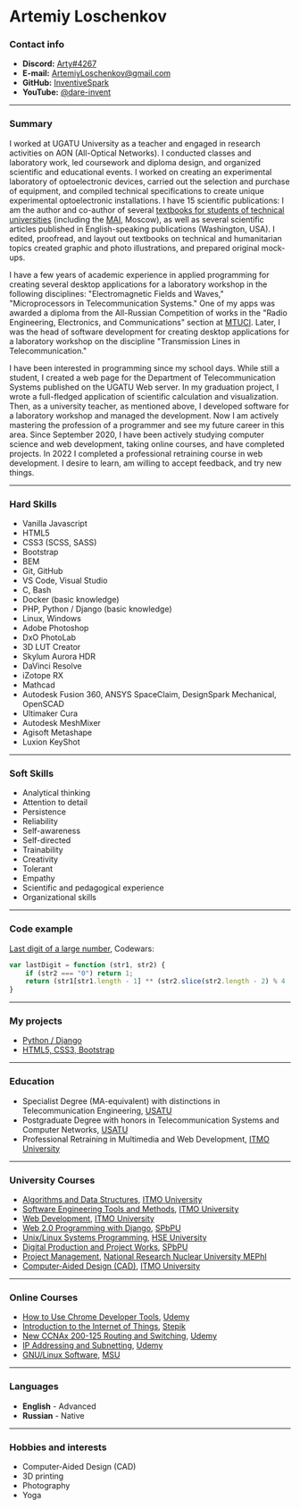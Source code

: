 # Artemiy Loschenkov

### Contact info

- **Discord:** [Arty#4267](https://discordapp.com/users/1085686366597287997)
- **E-mail:** [ArtemiyLoschenkov@gmail.com](mailto:ArtemiyLoschenkov@gmail.com)
- **GitHub:** [InventiveSpark](https://github.com/InventiveSpark/)
- **YouTube:** [@dare-invent](https://www.youtube.com/@dare-invent)

---

### Summary

I worked at UGATU University as a teacher and engaged in research activities on AON (All-Optical Networks). I conducted classes and laboratory work, led coursework and diploma design, and organized scientific and educational events. I worked on creating an experimental laboratory of optoelectronic devices, carried out the selection and purchase of equipment, and compiled technical specifications to create unique experimental optoelectronic installations. I have 15 scientific publications: I am the author and co-author of several [textbooks for students of technical universities](https://rusneb.ru/catalog/000219_000026_RU_%D0%93%D0%9F%D0%9D%D0%A2%D0%91+%D0%A0%D0%BE%D1%81%D1%81%D0%B8%D0%B8_IBIS_0000410655/) (including the [MAI](https://en.mai.ru/), Moscow), as well as several scientific articles published in English-speaking publications (Washington, USA). I edited, proofread, and layout out textbooks on technical and humanitarian topics created graphic and photo illustrations, and prepared original mock-ups. 

I have a few years of academic experience in applied programming for creating several desktop applications for a laboratory workshop in the following disciplines: "Electromagnetic Fields and Waves," "Microprocessors in Telecommunication Systems." One of my apps was awarded a diploma from the All-Russian Competition of works in the "Radio Engineering, Electronics, and Communications" section at [MTUCI](https://mtuci.ru/?lang=en).
Later, I was the head of software development for creating desktop applications for a laboratory workshop on the discipline "Transmission Lines in Telecommunication."

I have been interested in programming since my school days. While still a student, I created a web page for the Department of Telecommunication Systems published on the UGATU Web server. In my graduation project, I wrote a full-fledged application of scientific calculation and visualization. Then, as a university teacher, as mentioned above, I developed software for a laboratory workshop and managed the development.
Now I am actively mastering the profession of a programmer and see my future career in this area. Since September 2020, I have been actively studying computer science and web development, taking online courses, and have completed projects. In 2022 I completed a professional retraining course in web development. I desire to learn, am willing to accept feedback, and try new things.

---

### Hard Skills

- Vanilla Javascript
- HTML5
- CSS3 (SCSS, SASS)
- Bootstrap
- BEM
- Git, GitHub
- VS Code, Visual Studio
- C, Bash
- Docker (basic knowledge)
- PHP, Python / Django (basic knowledge)
- Linux, Windows
- Adobe Photoshop 
- DxO PhotoLab
- 3D LUT Creator
- Skylum Aurora HDR
- DaVinci Resolve
- iZotope RX
- Mathcad
- Autodesk Fusion 360, ANSYS SpaceClaim, DesignSpark Mechanical, OpenSCAD
- Ultimaker Cura 
- Autodesk MeshMixer
- Agisoft Metashape
- Luxion KeyShot

---

### Soft Skills

- Analytical thinking
- Attention to detail
- Persistence
- Reliability
- Self-awareness
- Self-directed
- Trainability
- Creativity
- Tolerant
- Empathy
- Scientific and pedagogical experience
- Organizational skills

---

### Code example

[Last digit of a large number](https://www.codewars.com/kata/5511b2f550906349a70004e1), Codewars:
```js
var lastDigit = function (str1, str2) {
    if (str2 === "0") return 1;
    return (str1[str1.length - 1] ** (str2.slice(str2.length - 2) % 4 || 4)) % 10;
}
```

---

### My projects
- [Python / Django](https://shooting.pythonanywhere.com/)
- [HTML5, CSS3, Bootstrap](https://github.com/InventiveSpark/ITMOUniversity-web-developer-Module_7-Diploma-Project)

---

### Education
- Specialist Degree (MA-equivalent) with distinctions in Telecommunication Engineering, [USATU](https://ugatu.su/en/)
- Postgraduate Degree with honors in Telecommunication Systems and Computer Networks, [USATU](https://ugatu.su/en/)
- Professional Retraining in Multimedia and Web Development, [ITMO University](https://en.itmo.ru/)

---

### University Courses
- [Algorithms and Data Structures](https://de.ifmo.ru/certificates/9352335304dc45bd.pdf), [ITMO University](https://en.itmo.ru/)
- [Software Engineering Tools and Methods](https://de.ifmo.ru/certificates/a4ab592c29bd4180.pdf), [ITMO University](https://en.itmo.ru/)
- [Web Development](https://de.ifmo.ru/certificates/96054e1cb8e54853.pdf), [ITMO University](https://en.itmo.ru/)
- [Web 2.0 Programming with Django](https://open.spbstu.ru/certificate/02WEBPYT-0121-2), [SPbPU](https://english.spbstu.ru/)
- [Unix/Linux Systems Programming](https://www.hse.ru/openedu/api/7c5f1a6e4e9a2356fbf5ad09699626f7/cert.pdf), [HSE University](https://www.hse.ru/en/)
- [Digital Production and Project Works](https://open.spbstu.ru/certificate/02DIGPROD-0220-1), [SPbPU](https://english.spbstu.ru/)
- [Project Management](https://inventivespark.github.io/rsschool-cv/img/017-00104-LAA.pdf), [National Research Nuclear University MEPhI](https://eng.mephi.ru/)
- [Computer-Aided Design (CAD)](https://de.ifmo.ru/certificates/448b18535a0b9e49.pdf), [ITMO University](https://en.itmo.ru/)

---

### Online Courses
- [How to Use Chrome Developer Tools](https://www.udemy.com/certificate/UC-44bbad41-2fca-4964-bda7-8395a2407cc4/), [Udemy](http://udemy.com/)
- [Introduction to the Internet of Things](https://stepik.org/cert/825792), [Stepik](https://stepik.org/)
- [New CCNAx 200-125 Routing and Switching](https://www.udemy.com/certificate/UC-L9Q3XR4W/), [Udemy](http://udemy.com/)
- [IP Addressing and Subnetting](https://www.udemy.com/certificate/UC-4EQLI9YQ/), [Udemy](http://udemy.com/)
- [GNU/Linux Software](http://uneex.org/LecturesCMC/GnuLinuxSoftware2011), [MSU](https://www.msu.ru/en/)

---

### Languages
- **English** - Advanced
- **Russian** - Native

---

### Hobbies and interests
- Computer-Aided Design (CAD)
- 3D printing 
- Photography
- Yoga